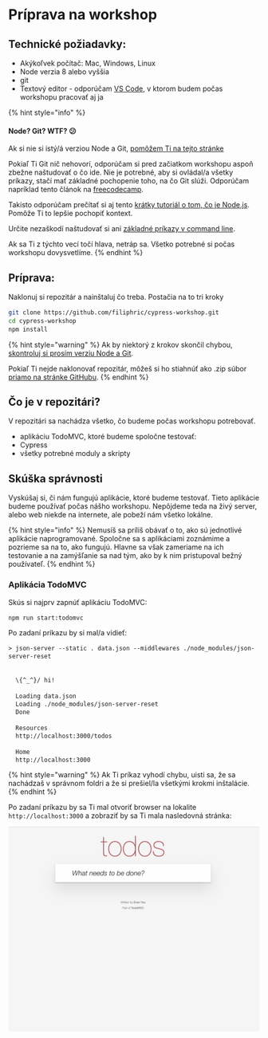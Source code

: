 # Príprava na workshop

## Technické požiadavky:

* Akýkoľvek počítač: Mac, Windows, Linux
* Node verzia 8 alebo vyššia
* git
* Textový editor - odporúčam [VS Code](https://code.visualstudio.com/download), v ktorom budem počas workshopu pracovať aj ja 

{% hint style="info" %}
#### Node? Git? WTF? 😕

Ak si nie si istý/á verziou Node a Git, [pomôžem Ti na tejto stránke](skontroluj-si-verziu-node-a-git.md)

Pokiaľ Ti Git nič nehovorí, odporúčam si pred začiatkom workshopu aspoň zbežne naštudovať o čo ide. Nie je potrebné, aby si ovládal/a všetky príkazy, stačí mať základné pochopenie toho, na čo Git slúži. Odporúčam napríklad tento článok na [freecodecamp](https://www.freecodecamp.org/news/best-git-tutorial/).

Takisto odporúčam prečítať si aj tento [krátky tutoriál o tom, čo je Node.js](https://www.freecodecamp.org/news/cjn-understanding-hello-world-in-nodejs/). Pomôže Ti to lepšie pochopiť kontext.

Určite nezaškodí naštudovať si ani [základné príkazy v command line](https://www.freecodecamp.org/news/conquering-the-command-line-f85f5e46c07c/).

Ak sa Ti z týchto vecí točí hlava, netráp sa. Všetko potrebné si počas workshopu dovysvetlíme.
{% endhint %}

## Príprava:

Naklonuj si repozitár a nainštaluj čo treba. Postačia na to tri kroky

```bash
git clone https://github.com/filiphric/cypress-workshop.git
cd cypress-workshop
npm install
```

{% hint style="warning" %}
Ak by niektorý z krokov skončil chybou, [skontroluj si prosím verziu Node a Git](skontroluj-si-verziu-node-a-git.md).

Pokiaľ Ti nejde naklonovať repozitár, môžeš si ho stiahnúť ako .zip súbor [priamo na stránke GitHubu](https://github.com/filiphric/cypress-workshop).
{% endhint %}

## Čo je v repozitári?

V repozitári sa nachádza všetko, čo budeme počas workshopu potrebovať.

* aplikáciu TodoMVC, ktoré budeme spoločne testovať:
* Cypress
* všetky potrebné moduly a skripty

## Skúška správnosti

Vyskúšaj si, či nám fungujú aplikácie, ktoré budeme testovať. Tieto aplikácie budeme používať počas nášho workshopu. Nepôjdeme teda na živý server, alebo web niekde na internete, ale pobeží nám všetko lokálne. 

{% hint style="info" %}
Nemusíš sa príliš obávať o to, ako sú jednotlivé aplikácie naprogramované. Spoločne sa s aplikáciami zoznámime a pozrieme sa na to, ako fungujú. Hlavne sa však zameriame na ich testovanie a na zamýšľanie sa nad tým, ako by k nim pristupoval bežný používateľ.
{% endhint %}

### Aplikácia TodoMVC

Skús si najprv zapnúť aplikáciu TodoMVC:

```bash
npm run start:todomvc
```

Po zadaní príkazu by si mal/a vidieť:

```text
> json-server --static . data.json --middlewares ./node_modules/json-server-reset


  \{^_^}/ hi!

  Loading data.json
  Loading ./node_modules/json-server-reset
  Done

  Resources
  http://localhost:3000/todos

  Home
  http://localhost:3000
```

{% hint style="warning" %}
Ak Ti príkaz vyhodí chybu, uisti sa, že sa nachádzaš v správnom foldri a že si prešiel/la všetkými krokmi inštalácie.
{% endhint %}

Po zadaní príkazu by sa Ti mal otvoriť browser na lokalite `http://localhost:3000` a zobraziť by sa Ti mala nasledovná stránka:

![](../../.gitbook/assets/snimka-obrazovky-2019-11-17-o-23.19.57.png)



